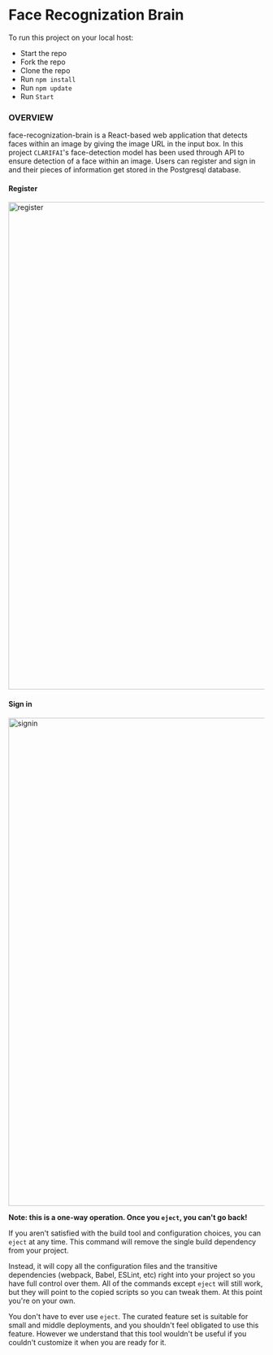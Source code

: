 # Face Recognization Brain

To run this project on your local host:

- Start the repo
- Fork the repo
- Clone the repo
- Run `npm install`
- Run `npm update`
- Run `Start`

### OVERVIEW
face-recognization-brain is a React-based web application that detects faces within an image by giving the image URL in the input box.
In this project `CLARIFAI`'s face-detection model has been used through API to ensure detection of a face within an image.
Users can register and sign in and their pieces of information get stored in the Postgresql database.

#### Register

<img width="959" alt="register" src="https://github.com/baafbass/face-recognization-brain/assets/98693906/ea44eadc-84e6-4c52-bd73-606ab330832d">

#### Sign in

<img width="960" alt="signin" src="https://github.com/baafbass/face-recognization-brain/assets/98693906/cd784fe3-228b-4364-a64c-1704b91f1f83">


**Note: this is a one-way operation. Once you `eject`, you can't go back!**

If you aren't satisfied with the build tool and configuration choices, you can `eject` at any time. This command will remove the single build dependency from your project.

Instead, it will copy all the configuration files and the transitive dependencies (webpack, Babel, ESLint, etc) right into your project so you have full control over them. All of the commands except `eject` will still work, but they will point to the copied scripts so you can tweak them. At this point you're on your own.

You don't have to ever use `eject`. The curated feature set is suitable for small and middle deployments, and you shouldn't feel obligated to use this feature. However we understand that this tool wouldn't be useful if you couldn't customize it when you are ready for it.


